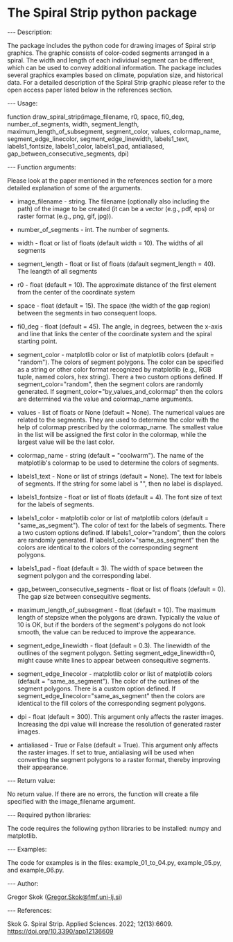 # The Spiral Strip python package

--- Description:

The package includes the python code for drawing images of Spiral strip graphics. The graphic consists of color-coded segments arranged in a spiral. The width and length of each individual segment can be different, which can be used to convey additional information. The package includes several graphics examples based on climate, population size, and historical data. For a detailed description of the Spiral Strip graphic please refer to the open access paper listed below in the references section.

--- Usage:

function draw_spiral_strip(image_filename, r0, space, fi0_deg, number_of_segments, width, segment_length, maximum_length_of_subsegment, segment_color, values, colormap_name, segment_edge_linecolor, segment_edge_linewidth, labels1_text, labels1_fontsize, labels1_color, labels1_pad, antialiased, gap_between_consecutive_segments, dpi)

--- Function arguments:

Please look at the paper mentioned in the references section for a more detailed explanation of some of the arguments.

- image_filename - string. The filename (optionally also including the path) of the image to be created (it can be a vector (e.g., pdf, eps) or raster format (e.g., png, gif, jpg)). 

- number_of_segments - int. The number of segments.

- width - float or list of floats (default width = 10). The widths of all segments

- segment_length - float or list of floats (dafault segment_length = 40). The leangth of all segments

- r0 - float (default = 10). The approximate distance of the first element from the center of the coordinate system

- space - float (default = 15). The space (the width of the gap region) between the segments in two consequent loops.

- fi0_deg - float (default = 45). The angle, in degrees, between the x-axis and line that links the center of the coordinate system and the spiral starting point. 

- segment_color - matplotlib color or list of matplotlib colors (default = "random"). The colors of segment polygons. The color can be specified as a string or other color format recognized by matplotlib  (e.g., RGB tuple, named colors, hex string). There a two custom options defined. If segment_color="random", then the segment colors are randomly generated. If segment_color="by_values_and_colormap" then the colors are determined via the value and colormap_name arguments. 

- values - list of floats or None (default = None). The numerical values are related to the segments. They are used to determine the color with the help of colormap prescribed by the colormap_name. The smallest value in the list will be assigned the first color in the colormap, while the largest value will be the last color. 

- colormap_name - string (default = "coolwarm"). The name of the matplotlib's colormap to be used to determine the colors of segments.

- labels1_text - None or list of strings (default = None). The text for labels of segments. If the string for some label is "", then no label is displayed. 

- labels1_fontsize - float or list of floats (default = 4). The font size of text for the labels of segments.

- labels1_color - matplotlib color or list of matplotlib colors  (default = "same_as_segment"). The color of text for the labels of segments. There a two custom options defined. If labels1_color="random", then the colors are randomly generated. If labels1_color="same_as_segment" then the colors are identical to the colors of the corresponding segment polygons. 

- labels1_pad - float (default = 3). The width of space between the segment polygon and the corresponding label. 

- gap_between_consecutive_segments - float or list of floats (default = 0). The gap size between consequitive segments. 

- maximum_length_of_subsegment - float (default = 10). The maximum length of stepsize when the polygons are drawn. Typically the value of 10 is OK, but if the borders of the segment's polygons do not look smooth, the value can be reduced to improve the appearance. 

- segment_edge_linewidth - float (default = 0.3). The linewidth of the outlines of the segment polygon. Setting segment_edge_linewidth=0, might cause white lines to appear between consequitive segments. 

- segment_edge_linecolor - matplotlib color or list of matplotlib colors  (default = "same_as_segment"). The color of the outlines of the segment polygons. There is a  custom option defined. If segment_edge_linecolor="same_as_segment" then the colors are identical to the fill colors of the corresponding segment polygons.  

- dpi - float (default = 300). This argument only affects the raster images. Increasing the dpi value will increase the resolution of generated raster images.

- antialiased - True or False (default = True). This argument only affects the raster images. If set to true, antialiasing will be used when converting the segment polygons to a raster format, thereby improving their appearance. 


--- Return value:

No return value. If there are no errors, the function will create a file specified with the image_filename argument.

--- Required python libraries:

The code requires the following python libraries to be installed: numpy and matplotlib.

--- Examples:

The code for examples is in the files: example_01_to_04.py, example_05.py, and example_06.py. 

--- Author:

Gregor Skok (Gregor.Skok@fmf.uni-lj.si)

--- References:

Skok G. Spiral Strip. Applied Sciences. 2022; 12(13):6609. https://doi.org/10.3390/app12136609 

